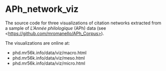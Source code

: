 APh_network_viz
===============

The source code for three visualizations of citation networks extracted from a sample of *L'Année philologique* (APh) data (see &lt;https://github.com/mromanello/APh_Corpus>). 

The visualizations are online at:

* phd.mr56k.info/data/viz/macro.html
* phd.mr56k.info/data/viz/meso.html
* phd.mr56k.info/data/viz/micro.html